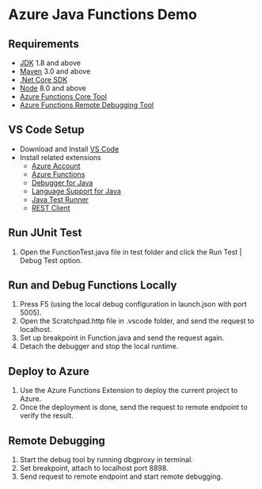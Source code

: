 # Azure Java Functions Demo

## Requirements

* [JDK](http://www.oracle.com/technetwork/java/javase/downloads/jdk8-downloads-2133151.html) 1.8 and above
* [Maven](https://maven.apache.org/) 3.0 and above
* [.Net Core SDK](https://www.microsoft.com/net/download/)
* [Node](https://nodejs.org) 8.0 and above
* [Azure Functions Core Tool](https://www.npmjs.com/package/azure-functions-core-tools)
* [Azure Functions Remote Debugging Tool](https://www.npmjs.com/package/cloud-debug-tools)

## VS Code Setup

* Download and Install [VS Code](https://code.visualstudio.com/download)
* Install related extensions
  * [Azure Account](https://marketplace.visualstudio.com/items?itemName=ms-vscode.azure-account)
  * [Azure Functions](https://marketplace.visualstudio.com/items?itemName=ms-azuretools.vscode-azurefunctions)
  * [Debugger for Java](https://marketplace.visualstudio.com/items?itemName=vscjava.vscode-java-debug)
  * [Language Support for Java](https://marketplace.visualstudio.com/items?itemName=ms-redhat.java)
  * [Java Test Runner](https://marketplace.visualstudio.com/items?itemName=vscjava.vscode-java-test)
  * [REST Client](https://marketplace.visualstudio.com/items?itemName=humao.rest-client)

## Run JUnit Test

1. Open the FunctionTest.java file in test folder and click the Run Test | Debug Test option. 

## Run and Debug Functions Locally

1. Press F5 (using the local debug configuration in launch.json with port 5005). 
2. Open the Scratchpad.http file in .vscode folder, and send the request to localhost.
3. Set up breakpoint in Function.java and send the request again. 
4. Detach the debugger and stop the local runtime.

## Deploy to Azure

1. Use the Azure Functions Extension to deploy the current project to Azure. 
2. Once the deployment is done, send the request to remote endpoint to verify the result. 

## Remote Debugging

1. Start the debug tool by running dbgproxy in terminal.
2. Set breakpoint, attach to localhost port 8898.
3. Send request to remote endpoint and start remote debugging.

